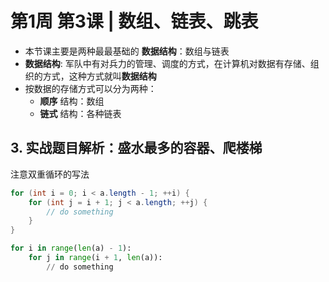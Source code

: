
# 第1周 第3课 | 数组、链表、跳表 

* 本节课主要是两种最最基础的 **数据结构**：数组与链表
* **数据结构**: 军队中有对兵力的管理、调度的方式，在计算机对数据有存储、组织的方式，这种方式就叫**数据结构**
* 按数据的存储方式可以分为两种：
    * **顺序** 结构：数组
    * **链式** 结构：各种链表



## 3. 实战题目解析：盛水最多的容器、爬楼梯

注意双重循环的写法

```java
for (int i = 0; i < a.length - 1; ++i) {
    for (int j = i + 1; j < a.length; ++j) {
        // do something
    }
}
```


```python
for i in range(len(a) - 1):
    for j in range(i + 1, len(a)):
        // do something
```

